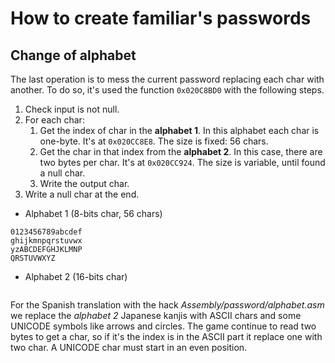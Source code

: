 # How to create familiar's passwords



## Change of alphabet
The last operation is to mess the current password replacing each char with another. To do so, it's used the function `0x020C8BD0` with the following steps.

1. Check input is not null.
2. For each char:
    1. Get the index of char in the **alphabet 1**. In this alphabet     each char is one-byte. It's at `0x020CC8E8`. The size is fixed: 56 chars.
    2. Get the char in that index from the **alphabet 2**. In this case, there are two bytes per char. It's at `0x020CC924`. The size is variable, until found a null char.
    3. Write the output char.
3. Write a null char at the end.

* Alphabet 1 (8-bits char, 56 chars)
```
0123456789abcdef
ghijkmnpqrstuvwx
yzABCDEFGHJKLMNP
QRSTUVWXYZ
```

* Alphabet 2 (16-bits char)
```

```

For the Spanish translation with the hack *Assembly/password/alphabet.asm* we replace the *alphabet 2* Japanese kanjis with ASCII chars and some UNICODE symbols like arrows and circles. The game continue to read two bytes to get a char, so if it's the index is in the ASCII part it replace one with two char.
A UNICODE char must start in an even position.
